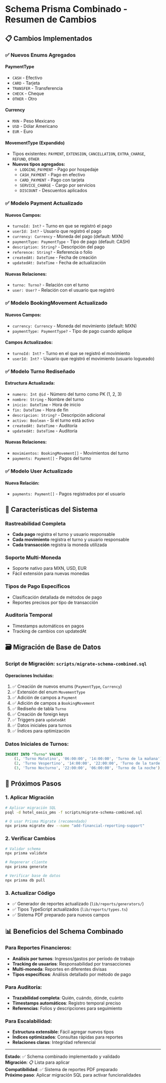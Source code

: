 # Schema Prisma Combinado - Resumen de Cambios

## 📋 Cambios Implementados

### ✅ **Nuevos Enums Agregados**

#### **PaymentType**
- `CASH` - Efectivo
- `CARD` - Tarjeta
- `TRANSFER` - Transferencia
- `CHECK` - Cheque  
- `OTHER` - Otro

#### **Currency**
- `MXN` - Peso Mexicano
- `USD` - Dólar Americano
- `EUR` - Euro

#### **MovementType (Expandido)**
- Tipos existentes: `PAYMENT`, `EXTENSION`, `CANCELLATION`, `EXTRA_CHARGE`, `REFUND`, `OTHER`
- **Nuevos tipos agregados:**
  - `LODGING_PAYMENT` - Pago por hospedaje
  - `CASH_PAYMENT` - Pago en efectivo
  - `CARD_PAYMENT` - Pago con tarjeta
  - `SERVICE_CHARGE` - Cargo por servicios
  - `DISCOUNT` - Descuentos aplicados

### ✅ **Modelo Payment Actualizado**

#### **Nuevos Campos:**
- `turnoId: Int?` - Turno en que se registró el pago
- `userId: Int?` - Usuario que registró el pago
- `currency: Currency` - Moneda del pago (default: MXN)
- `paymentType: PaymentType` - Tipo de pago (default: CASH)
- `description: String?` - Descripción del pago
- `reference: String?` - Referencia o folio
- `createdAt: DateTime` - Fecha de creación
- `updatedAt: DateTime` - Fecha de actualización

#### **Nuevas Relaciones:**
- `turno: Turno?` - Relación con el turno
- `user: User?` - Relación con el usuario que registró

### ✅ **Modelo BookingMovement Actualizado**

#### **Nuevos Campos:**
- `currency: Currency` - Moneda del movimiento (default: MXN)
- `paymentType: PaymentType?` - Tipo de pago cuando aplique

#### **Campos Actualizados:**
- `turnoId: Int?` - Turno en el que se registró el movimiento
- `userId: Int?` - Usuario que registró el movimiento (usuario logueado)

### ✅ **Modelo Turno Rediseñado**

#### **Estructura Actualizada:**
- `numero: Int @id` - Número del turno como PK (1, 2, 3)
- `nombre: String` - Nombre del turno
- `inicio: DateTime` - Hora de inicio
- `fin: DateTime` - Hora de fin
- `descripcion: String?` - Descripción adicional
- `activo: Boolean` - Si el turno está activo
- `createdAt: DateTime` - Auditoría
- `updatedAt: DateTime` - Auditoría

#### **Nuevas Relaciones:**
- `movimientos: BookingMovement[]` - Movimientos del turno
- `payments: Payment[]` - Pagos del turno

### ✅ **Modelo User Actualizado**

#### **Nueva Relación:**
- `payments: Payment[]` - Pagos registrados por el usuario

## 🎯 **Características del Sistema**

### **Rastreabilidad Completa**
- **Cada pago** registra el turno y usuario responsable
- **Cada movimiento** registra el turno y usuario responsable
- **Cada transacción** registra la moneda utilizada

### **Soporte Multi-Moneda**
- Soporte nativo para MXN, USD, EUR
- Fácil extensión para nuevas monedas

### **Tipos de Pago Específicos**
- Clasificación detallada de métodos de pago
- Reportes precisos por tipo de transacción

### **Auditoría Temporal**
- Timestamps automáticos en pagos
- Tracking de cambios con updatedAt

## 🗃️ **Migración de Base de Datos**

### **Script de Migración: `scripts/migrate-schema-combined.sql`**

#### **Operaciones Incluidas:**
1. ✅ Creación de nuevos enums (`PaymentType`, `Currency`)
2. ✅ Extensión del enum `MovementType`
3. ✅ Adición de campos a `Payment`
4. ✅ Adición de campos a `BookingMovement`
5. ✅ Rediseño de tabla `Turno`
6. ✅ Creación de foreign keys
7. ✅ Triggers para `updatedAt`
8. ✅ Datos iniciales para turnos
9. ✅ Índices para optimización

### **Datos Iniciales de Turnos:**
```sql
INSERT INTO "Turno" VALUES 
    (1, 'Turno Matutino', '06:00:00', '14:00:00', 'Turno de la mañana'),
    (2, 'Turno Vespertino', '14:00:00', '22:00:00', 'Turno de la tarde'),
    (3, 'Turno Nocturno', '22:00:00', '06:00:00', 'Turno de la noche');
```

## 🚀 **Próximos Pasos**

### **1. Aplicar Migración**
```bash
# Aplicar migración SQL
psql -d hotel_oasis_pms -f scripts/migrate-schema-combined.sql

# O usar Prisma Migrate (recomendado)
npx prisma migrate dev --name "add-financial-reporting-support"
```

### **2. Verificar Cambios**
```bash
# Validar schema
npx prisma validate

# Regenerar cliente
npx prisma generate

# Verificar base de datos
npx prisma db pull
```

### **3. Actualizar Código**
- ✅ Generador de reportes actualizado (`lib/reports/generators/`)
- ✅ Tipos TypeScript actualizados (`lib/reports/types.ts`)
- ✅ Sistema PDF preparado para nuevos campos

## 📊 **Beneficios del Schema Combinado**

### **Para Reportes Financieros:**
- **Análisis por turnos**: Ingresos/gastos por período de trabajo
- **Tracking de usuarios**: Responsabilidad por transacciones
- **Multi-moneda**: Reportes en diferentes divisas
- **Tipos específicos**: Análisis detallado por método de pago

### **Para Auditoría:**
- **Trazabilidad completa**: Quién, cuándo, dónde, cuánto
- **Timestamps automáticos**: Registro temporal preciso
- **Referencias**: Folios y descripciones para seguimiento

### **Para Escalabilidad:**
- **Estructura extensible**: Fácil agregar nuevos tipos
- **Índices optimizados**: Consultas rápidas para reportes
- **Relaciones claras**: Integridad referencial

---

**Estado**: ✅ Schema combinado implementado y validado  
**Migración**: 📋 Lista para aplicar  
**Compatibilidad**: ✅ Sistema de reportes PDF preparado  
**Próximo paso**: Aplicar migración SQL para activar funcionalidades
